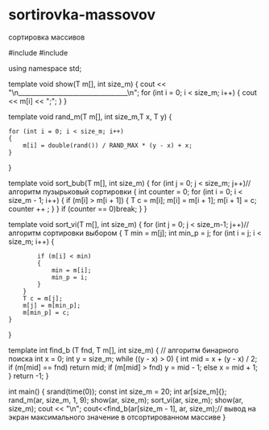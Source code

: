 # sortirovka-massovov
сортировка массивов



#include <iostream>
#include <ctime>

using namespace std;

template<typename T> void show(T m[], int size_m)
{
    cout << "\n__________________________________\n";
    for (int i = 0; i < size_m; i++)
    {
        cout << m[i] << ";";
    }
}

template<typename T> void rand_m(T m[], int size_m,T x, T y)
{
    
    for (int i = 0; i < size_m; i++)
    {
        m[i] = double(rand()) / RAND_MAX * (y - x) + x;
    }
}

template<typename T> void sort_bub(T m[], int size_m)
{
    for (int j = 0; j < size_m; j++)// алгоритм пузырьковый сортировки
    {
        int counter = 0;
        for (int i = 0; i < size_m - 1; i++)
        {
            if (m[i] > m[i + 1])
            {
                T c = m[i];
                m[i] = m[i + 1];
                m[i + 1] = c;
                counter ++ ;
            }
        }
        if (counter == 0)break;
    }
}

template<typename T> void sort_vi(T m[], int size_m)
{
    for (int j = 0; j < size_m-1; j++)// алгоритм сортировки выбором
    {
        T min = m[j];
        int min_p = j;
        for (int i = j; i < size_m; i++)
        {
            
            if (m[i] < min)
            {
                min = m[i];
                min_p = i;
            }
        }
        T c = m[j];
        m[j] = m[min_p];
        m[min_p] = c;
    }
}

template<typename T> int find_b (T fnd, T m[], int size_m)
{
   // алгоритм бинарного поиска
    int x = 0;
    int y = size_m;
    while ((y - x) > 0)
    {
        int mid = x + (y - x) / 2;
        if (m[mid] == fnd)
            return mid;
        if (m[mid] > fnd)
            y = mid - 1;
        else
            x = mid + 1;
    }
    return -1;
}


int main()
{
    srand(time(0));
    const int size_m = 20;
    int ar[size_m]{};
    rand_m(ar, size_m, 1, 9);
    show(ar, size_m);
    sort_vi(ar, size_m);
    show(ar, size_m);
    cout << "\n";
    cout<<find_b(ar[size_m - 1], ar, size_m);// вывод на экран максимального значение в отсортированном массиве
}
